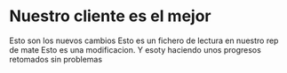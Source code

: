 # Nuestro cliente es el mejor
Esto son los nuevos cambios 
Esto es un fichero de lectura en nuestro rep de mate
Esto es una modificacion. Y esoty haciendo unos progresos
retomados sin problemas 

